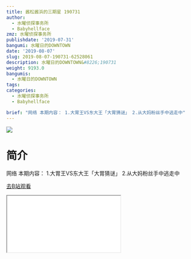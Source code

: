 ```yaml
---
title: 酱松酱浜的三期星 190731
author:
  - 水曜侦探事务所
  - Babyhellface
zmz: 水曜侦探事务所
publishdate: '2019-07-31'
bangumi: 水曜日的DOWNTOWN
date: '2019-08-07'
slug: 2019-08-07-190731-62528061
description: 水曜日的DOWNTOWN&#8226;190731
weight: 9193.0
bangumis: 
  - 水曜日的DOWNTOWN
tags:
categories:
  - 水曜侦探事务所
  - Babyhellface

brief: "网络 本期内容： 1.大胃王VS东大王「大胃猜谜」 2.从大妈粉丝手中逃走中"
---
```

![](https://raw.githubusercontent.com/tcgriffith/owaraisite/master/static/tmpimg/67d246bea9bf5e01aa7c78ac25bc4f734cb0236d.png.480.jpg)
# 简介  
网络
本期内容：
1.大胃王VS东大王「大胃猜谜」
2.从大妈粉丝手中逃走中  

[去B站观看](https://www.bilibili.com/video/av62528061/)
<div class ="resp-container"><iframe class="testiframe" src="//player.bilibili.com/player.html?aid=62528061"", scrolling="no", allowfullscreen="true" > </iframe></div> 
